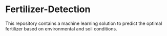 # Fertilizer-Detection
This repository contains a machine learning solution to predict the optimal fertilizer based on environmental and soil conditions.
